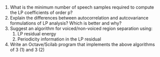 1. What is the minimum number of speech samples required to compute the LP coefficients of order p?
2. Explain the differences between autocorrelation and autcovariance formulations of LP analysis? Which is better and why?
3. Suggest an algorithm for voiced/non-voiced region separation using:
    1. LP residual energy
    2. Periodicity information in the LP residual
4. Write an Octave/Scilab program that implements the above algorithms of 3 (1) and 3 (2)


